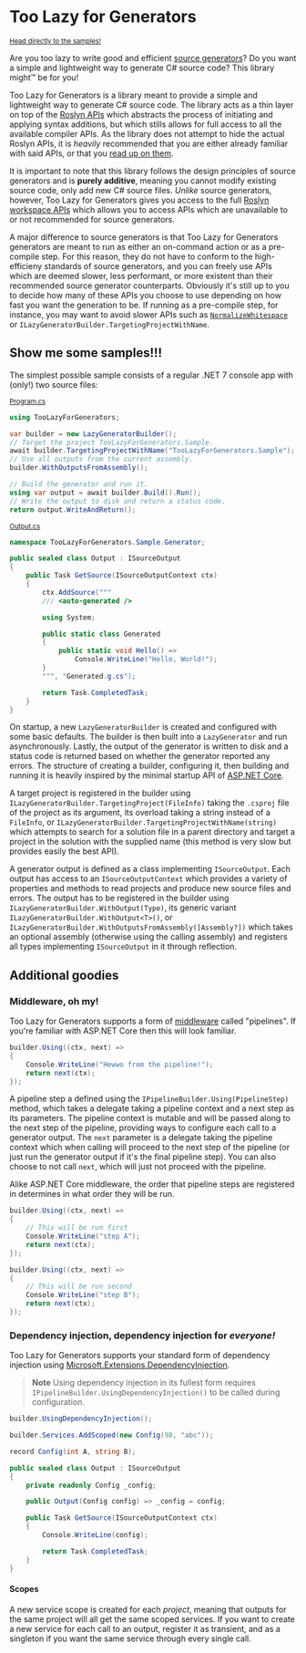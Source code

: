 # Too Lazy for Generators

<sup>[Head directly to the samples!](#show-me-some-samples)</sup>

Are you too lazy to write good and efficient [source generators](https://learn.microsoft.com/en-us/dotnet/csharp/roslyn-sdk/source-generators-overview)? Do you want a simple and lightweight way to generate C# source code? This library might™ be for you!

Too Lazy for Generators is a library meant to provide a simple and lightweight way to generate C# source code. The library acts as a thin layer on top of the [Roslyn APIs](https://learn.microsoft.com/en-us/dotnet/csharp/roslyn-sdk) which abstracts the process of initiating and applying syntax additions, but which stills allows for full access to all the available compiler APIs. As the library does not attempt to hide the actual Roslyn APIs, it is *heavily* recommended that you are either already familiar with said APIs, or that you [read up on them](https://learn.microsoft.com/en-us/dotnet/csharp/roslyn-sdk/compiler-api-model).

It is important to note that this library follows the design principles of source generators and is **purely additive**, meaning you cannot modify existing source code, only add new C# source files. *Unlike* source generators, however, Too Lazy for Generators gives you access to the full [Roslyn workspace APIs](https://learn.microsoft.com/en-us/dotnet/csharp/roslyn-sdk/work-with-workspace) which allows you to access APIs which are unavailable to or not recommended for source generators.

A major difference to source generators is that Too Lazy for Generators generators are meant to run as either an on-command action or as a pre-compile step. For this reason, they do not have to conform to the high-efficieny standards of source generators, and you can freely use APIs which are deemed slower, less performant, or more existent than their recommended source generator counterparts. Obviously it's still up to you to decide how many of these APIs you choose to use depending on how fast you want the generation to be. If running as a pre-compile step, for instance, you may want to avoid slower APIs such as [`NormalizeWhitespace`](https://learn.microsoft.com/en-us/dotnet/api/microsoft.codeanalysis.csharp.syntaxextensions.normalizewhitespace) or `ILazyGeneratorBuilder.TargetingProjectWithName`.

## Show me some samples!!!

The simplest possible sample consists of a regular .NET 7 console app with (only!) two source files:

<sub>[Program.cs](./sample/TooLazyForGenerators.Sample.Generator/Program.cs)</sub>
```cs
using TooLazyForGenerators;

var builder = new LazyGeneratorBuilder();
// Target the project TooLazyForGenerators.Sample.
await builder.TargetingProjectWithName("TooLazyForGenerators.Sample");
// Use all outputs from the current assembly.
builder.WithOutputsFromAssembly();

// Build the generator and run it.
using var output = await builder.Build().Run();
// Write the output to disk and return a status code.
return output.WriteAndReturn();
```
<sub>[Output.cs](./sample/TooLazyForGenerators.Sample.Generator/Output.cs)</sub>
```cs
namespace TooLazyForGenerators.Sample.Generator;

public sealed class Output : ISourceOutput
{
    public Task GetSource(ISourceOutputContext ctx)
    {
        ctx.AddSource("""
        /// <auto-generated />

        using System;

        public static class Generated
        {
            public static void Hello() =>
                Console.WriteLine("Hello, World!"); 
        }
        """, "Generated.g.cs");

        return Task.CompletedTask;
    }
}
```

On startup, a new `LazyGeneratorBuilder` is created and configured with some basic defaults. The builder is then built into a `LazyGenerator` and run asynchronously. Lastly, the output of the generator is written to disk and a status code is returned based on whether the generator reported any errors. The structure of creating a builder, configuring it, then building and running it is heavily inspired by the minimal startup API of [ASP.NET Core](https://github.com/dotnet/aspnetcore).

A target project is registered in the builder using `ILazyGeneratorBuilder.TargetingProject(FileInfo)` taking the `.csproj` file of the project as its argument, its overload taking a string instead of a `FileInfo`, or `ILazyGeneratorBuilder.TargetingProjectWithName(string)` which attempts to search for a solution file in a parent directory and target a project in the solution with the supplied name (this method is very slow but provides easily the best API).

A generator output is defined as a class implementing `ISourceOutput`. Each output has access to an `ISourceOutputContext` which provides a variety of properties and methods to read projects and produce new source files and errors. The output has to be registered in the builder using `ILazyGeneratorBuilder.WithOutput(Type)`, its generic variant `ILazyGeneratorBuilder.WithOutput<T>()`, or `ILazyGeneratorBuilder.WithOutputsFromAssembly([Assembly?])` which takes an optional assembly (otherwise using the calling assembly) and registers all types implementing `ISourceOutput` in it through reflection.

## Additional goodies

### Middleware, oh my!

Too Lazy for Generators supports a form of [middleware](https://learn.microsoft.com/en-us/aspnet/core/fundamentals/middleware) called "pipelines". If you're familiar with ASP.NET Core then this will look familiar.

```cs
builder.Using((ctx, next) =>
{
    Console.WriteLine("Hewwo from the pipeline!");
    return next(ctx);
});
```

A pipeline step a defined using the `IPipelineBuilder.Using(PipelineStep)` method, which takes a delegate taking a pipeline context and a next step as its parameters. The pipeline context is mutable and will be passed along to the next step of the pipeline, providing ways to configure each call to a generator output. The `next` parameter is a delegate taking the pipeline context which when calling will proceed to the next step of the pipeline (or just run the generator output if it's the final pipeline step). You can also choose to not call `next`, which will just not proceed with the pipeline.

Alike ASP.NET Core middleware, the order that pipeline steps are registered in determines in what order they will be run.

```cs
builder.Using((ctx, next) =>
{
    // This will be run first
    Console.WriteLine("step A");
    return next(ctx);
});

builder.Using((ctx, next) =>
{
    // This will be run second
    Console.WriteLine("step B");
    return next(ctx);
});
```

### Dependency injection, dependency injection for *everyone!*

Too Lazy for Generators supports your standard form of dependency injection using [Microsoft.Extensions.DependencyInjection](https://learn.microsoft.com/en-us/dotnet/core/extensions/dependency-injection).

> **Note**
> Using dependency injection in its fullest form requires `IPipelineBuilder.UsingDependencyInjection()` to be called during configuration.

```cs
builder.UsingDependencyInjection();

builder.Services.AddScoped(new Config(98, "abc"));

record Config(int A, string B);
```
```cs
public sealed class Output : ISourceOutput
{
    private readonly Config _config;

    public Output(Config config) => _config = config;

    public Task GetSource(ISourceOutputContext ctx)
    {
        Console.WriteLine(config);

        return Task.CompletedTask;
    }
}
```

#### Scopes

A new service scope is created for each *project*, meaning that outputs for the same project will all get the same scoped services. If you want to create a new service for each call to an output, register it as transient, and as a singleton if you want the same service through every single call.
